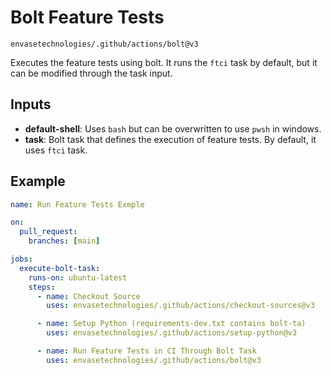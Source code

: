 # Bolt Feature Tests

`envasetechnologies/.github/actions/bolt@v3`

Executes the feature tests using bolt. It runs the `ftci` task by default, but it can be modified through the task input.

## Inputs

- **default-shell**: Uses `bash` but can be overwritten to use `pwsh` in windows.
- **task**: Bolt task that defines the execution of feature tests. By default, it uses `ftci` task.

## Example

```yaml
name: Run Feature Tests Exmple

on:
  pull_request:
    branches: [main]

jobs:
  execute-bolt-task:
    runs-on: ubuntu-latest
    steps:
      - name: Checkout Source
        uses: envasetechnologies/.github/actions/checkout-sources@v3

      - name: Setup Python (requirements-dev.txt contains bolt-ta)
        uses: envasetechnologies/.github/actions/setup-python@v3

      - name: Run Feature Tests in CI Through Bolt Task
        uses: envasetechnologies/.github/actions/bolt@v3
```
